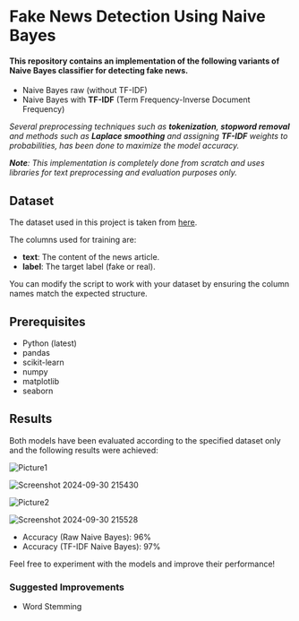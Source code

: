 # Fake News Detection Using Naive Bayes

#### This repository contains an implementation of the following variants of Naive Bayes classifier for detecting fake news.  

* Naive Bayes raw (without TF-IDF)
* Naive Bayes with **TF-IDF** (Term Frequency-Inverse Document Frequency)

_Several preprocessing techniques such as **tokenization**, **stopword removal** and methods such as **Laplace smoothing** and assigning **TF-IDF** weights to probabilities, has been done to maximize the model accuracy._

_**Note**: This implementation is completely done from scratch and uses libraries for text preprocessing and evaluation purposes only._

## Dataset
The dataset used in this project is taken from [here](https://huggingface.co/datasets/ErfanMoosaviMonazzah/fake-news-detection-dataset-English).

The columns used for training are:

* **text**: The content of the news article.
* **label**: The target label (fake or real).

You can modify the script to work with your dataset by ensuring the column names match the expected structure.


## Prerequisites
* Python (latest)
* pandas
* scikit-learn
* numpy
* matplotlib
* seaborn


## Results
Both models have been evaluated according to the specified dataset only and the following results were achieved:


![Picture1](https://github.com/user-attachments/assets/661334fb-f611-4c99-8da2-5544644442fb)

![Screenshot 2024-09-30 215430](https://github.com/user-attachments/assets/6e52f40b-3d53-4896-9d66-0be5d4e8fb3b)


![Picture2](https://github.com/user-attachments/assets/88996925-0f01-4128-816d-6793b770b6a6)

![Screenshot 2024-09-30 215528](https://github.com/user-attachments/assets/50a35a09-c7ff-4178-98aa-e3c074b2ac2b)

* Accuracy (Raw Naive Bayes): 96%
* Accuracy (TF-IDF Naive Bayes): 97%

Feel free to experiment with the models and improve their performance!

### Suggested Improvements
* Word Stemming
